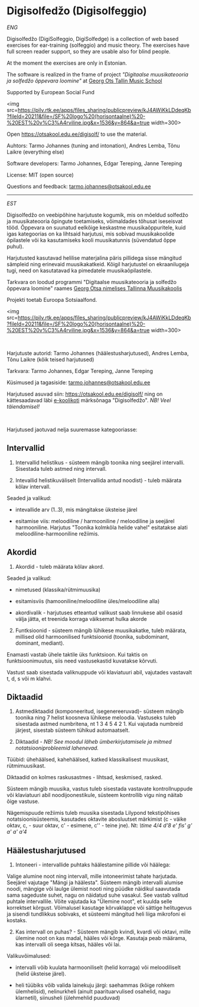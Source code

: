 # Digisolfedžo (Digisolfeggio)

*ENG*

 Digisolfedžo (DigiSolfeggio, DigiSolfedge) is a collection of web based exercises for ear-training (solfeggio) and music theory. The exercises have full screen reader support, so they are usable also for blind people.
 
At the moment the exercises are only in Estonian.   
 
The software is realized in the frame of project *"Digitaalse muusikateooria ja solfedžo õppevara loomine"* at [Georg Ots Tallin Music School](www.otsakool.edu.ee)  

Supported by European Social Fund 

<img src=https://pilv.rtk.ee/apps/files_sharing/publicpreview/kJ4AWiKkLDdeqKb?fileId=20211&file=/SF%20logo%20(horisontaalne)%20-%20EST%20v%C3%A4rviline.jpg&x=1536&y=864&a=true width=300> 

Open <https://otsakool.edu.ee/digisolf/> to use the material.

Auhtors: Tarmo Johannes (tuning and intonation), Andres Lemba, Tõnu Laikre (everything else)

Software developers: Tarmo Johannes, Edgar Tereping, Janne Tereping 

License: MIT (open source)


Questions and feedback: tarmo.johannes@otsakool.edu.ee

----

*EST*

Digisolfedžo on veebipõhine harjutuste kogumik, mis on mõeldud solfedžo ja muusikateooria õpingute toetamiseks, võimaldades tõhusat iseseisvat tööd. Õppevara on suunatud eelkõige keskastme muusikaõppuritele, kuid igas kategoorias on ka lihtsaid harjutusi, mis sobivad muusikakoolide õpilastele või ka kasutamiseks kooli muusikatunnis (süvendatud õppe puhul).

Harjutusted kasutavad helilise materjalina päris pillidega sisse mängitud sämpleid ning erinevaid muusikakatkeid. Kõigil harjutustel on ekraanilugeja tugi, need on kasutatavad ka pimedatele muusikaõpilastele.

Tarkvara on loodud programmi "Digitaalse muusikateooria ja solfedžo õppevara loomine" raames [Georg Otsa nimelises Tallinna Muusikakoolis](www.otsakool.edu.ee)  

Projekti toetab Euroopa Sotsiaalfond.

<img src=https://pilv.rtk.ee/apps/files_sharing/publicpreview/kJ4AWiKkLDdeqKb?fileId=20211&file=/SF%20logo%20(horisontaalne)%20-%20EST%20v%C3%A4rviline.jpg&x=1536&y=864&a=true width=300>

<br>

Harjutuste autorid: Tarmo Johannes (häälestusharjutused), Andres Lemba, Tõnu Laikre (kõik teised harjutused)

Tarkvara: Tarmo Johannes, Edgar Tereping, Janne Tereping 

Küsimused ja tagasiside: tarmo.johannes@otsakool.edu.ee


Harjutused asuvad siin: <https://otsakool.edu.ee/digisolf/> ning on kättesaadavad läbi [e-koolikoti](https://e-koolikott.ee/et/search?q=digisolfed%C5%BEo&lang=est) märksõnaga "Digisolfedžo". *NB! Veel täiendamisel!*

<br>

Harjutused jaotuvad nelja suuremasse kategooriasse:

## Intervallid


1) Intervallid helistikus -  süsteem mängib toonika ning seejärel intervalli. Sisestada tuleb astmed ning intervall. 
 
2) Intevallid helistikuväliselt (Intervallida antud noodist) -  tuleb määrata kõlav intervall.

Seaded ja valikud:
   
- intevallide arv (1..3), mis mängitakse üksteise järel

- esitamise viis: meloodiline / harmooniline / meloodiline ja seejärel harmooniline. Harjutus "Toonika kolmkõla helide vahel" esitatakse alati meloodiline-harmooniline režiimis.

## Akordid

1) Akordid -  tuleb määrata kõlav akord.  

Seaded ja valikud: 

- nimetused (klassika/rütmimuusika)

- esitamisviis (hamooniline/meloodiline üles/meloodiline alla)
  
- akordivalik - harjutuses etteantud valikust saab linnukese abil osasid välja jätta, et treenida korraga väiksemat hulka akorde

2) Funtksioonid - süsteem mängib lühikese muusikakatke, tuleb määrata, millised olid harmoonilised funktsioonid (toonika, subdominant, dominant, mediant). 

Enamasti vastab ühele taktile üks funktsioon. Kui taktis on funktsioonimuutus, siis need vastusekastid kuvatakse kõrvuti. 

Vastust  saab sisestada valiknuppude või klaviatuuri abil, vajutades vastavalt t, d, s või m klahvi. 

## Diktaadid

1) Astmediktaadid (komponeeritud, isegenereeruvad)- süsteem mängib toonika ning 7 helist koosneva lühikese meloodia. Vastuseks tuleb sisestada astmed numbritena, nt 1 3 4 5 4 2 1. Kui vajutada numbreid järjest, sisestab süsteem tühikud automaatselt. 

2) Diktaadid - *NB! See moodul läheb ümberkirjutamisele ja mitmed notatsiooniprobleemid lahenevad.*

Tüübid: ühehäälsed, kahehäälsed, katked klassikalisest muusikast, rütmimuusikast.

Diktaadid on kolmes raskusastmes - lihtsad, keskmised, rasked.

Süsteem mängib muusika, vastus tuleb sisestada vastavate kontrollnuppude või klaviatuuri abil noodijoonestikule, süsteem kontrollib vigu ning näitab õige vastuse.

Nägemispuude režiimis tuleb muusika sisestada Lilypond tekstipõhises notatsioonisüsteemis, kasutades oktavite abosluutset märkimist (c -  väike oktav, c, - suur oktav, c' -  esimene, c'' -  teine jne). Nt: *\time 4/4 d'8 e' fis' g' a' a'  a'4*  


 


## Häälestusharjutused


1) Intoneeri - intervallide puhtaks häälestamine pillide või häälega:  

Valige alumine noot ning intervall, mille intoneerimist tahate harjutada. Seejärel vajutage "Mängi ja häälesta". Süsteem mängib intervalli alumise noodi, mängige või laulge ülemist nooti ning püüdke näidikul saavutada sama sageduste suhet, nagu on näidatud suhe vasakul. See vastab valitud puhtale intervallile. Võite vajutada ka "Ülemine noot", et kuulda selle korrektset kõrgust. Võimalusel kasutage kõrvaklappe või sättige helitugevus ja sisendi tundlikkus sobivaks, et süsteemi mängitud heli liiga mikrofoni ei kostaks.

2) Kas intervall on puhas? - Süsteem mängib kvindi, kvardi või oktavi, mille ülemine noot on kas madal, hääles või kõrge. Kasutaja peab määrama, kas intervalli oli seega kitsas, hääles või lai.

Valikuvõimalused: 

- intervalli võib kuulata harmooniliselt (helid korraga) või meloodiliselt (helid üksteise järel).

- heli tüübiks võib valida lainekuju järgi: saehammas (kõige rohkem ülemhelisid), nelinurkheli (ainult paarituarvulised osahelid, nagu klarnetil), siinusheli (ülehmehlid puuduvad)


